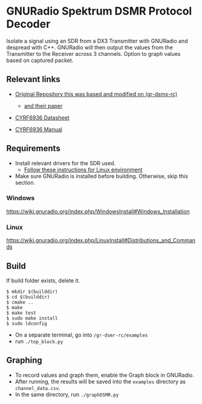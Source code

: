 # GNURadio Spektrum DSMR Protocol Decoder

Isolate a signal using an SDR from a DX3 Transmitter with GNURadio and despread with C++. GNURadio will then output the values from the Transmitter to the Receiver across 3 channels. Option to graph values based on captured packet.

## Relevant links

- [Original Repository this was based and modified on (gr-dsmx-rc)](https://github.com/lscardoso/gr-dsmx-rc/tree/master)
    - [and their paper](https://pubs.gnuradio.org/index.php/grcon/article/download/97/63/)

- [CYRF6936 Datasheet](https://mm.digikey.com/Volume0/opasdata/d220001/medias/docus/380/CYRF6936.pdf)

- [CYRF6936 Manual](https://application-notes.digchip.com/011/11-13720.pdf)

## Requirements

- Install relevant drivers for the SDR used.
    - [Follow these instructions for Linux environment](https://wiki.gnuradio.org/index.php?title=Draft-AN-445#Building_and_installing_UHD_from_source_code)
- Make sure GNURadio is installed before building. Otherwise, skip this section.

### Windows
https://wiki.gnuradio.org/index.php/WindowsInstall#Windows_Installation

### Linux
https://wiki.gnuradio.org/index.php/LinuxInstall#Distributions_and_Commands 

## Build

If build folder exists, delete it.
```
$ mkdir $(builddir)
$ cd $(builddir)
$ cmake ..
$ make
$ make test
$ sudo make install
$ sudo ldconfig
```
- On a separate terminal, go into `/gr-dsmr-rc/examples`
- run `./top_block.py`

## Graphing
- To record values and graph them, enable the Graph block in GNURadio.
- After running, the results will be saved into the `examples` directory as `channel_data.csv`.
- In the same directory, run `./graphDSMR.py` 